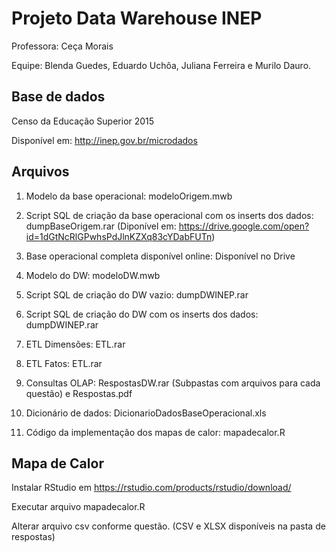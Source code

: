 # Projeto Data Warehouse INEP
Professora: Ceça Morais

Equipe: Blenda Guedes, Eduardo Uchôa, Juliana Ferreira e Murilo Dauro.

## Base de dados
Censo da Educação Superior 2015

Disponível em: http://inep.gov.br/microdados

## Arquivos
1. Modelo da base operacional: modeloOrigem.mwb

2. Script SQL de criação da base operacional com os inserts dos dados: dumpBaseOrigem.rar (Diponível em: https://drive.google.com/open?id=1dGtNcRlGPwhsPdJlnKZXq83cYDabFUTn)

3. Base operacional completa disponível online: Disponível no Drive

4. Modelo do DW: modeloDW.mwb

5. Script SQL de criação do DW vazio: dumpDWINEP.rar

6. Script SQL de criação do DW com os inserts dos dados: dumpDWINEP.rar

7. ETL Dimensões: ETL.rar

8. ETL Fatos: ETL.rar

9. Consultas OLAP: RespostasDW.rar (Subpastas com arquivos para cada questão) e Respostas.pdf

10. Dicionário de dados: DicionarioDadosBaseOperacional.xls

11. Código da implementação dos mapas de calor: mapadecalor.R


## Mapa de Calor
Instalar RStudio em https://rstudio.com/products/rstudio/download/

Executar arquivo mapadecalor.R

Alterar arquivo csv conforme questão. (CSV e XLSX disponíveis na pasta de respostas)
